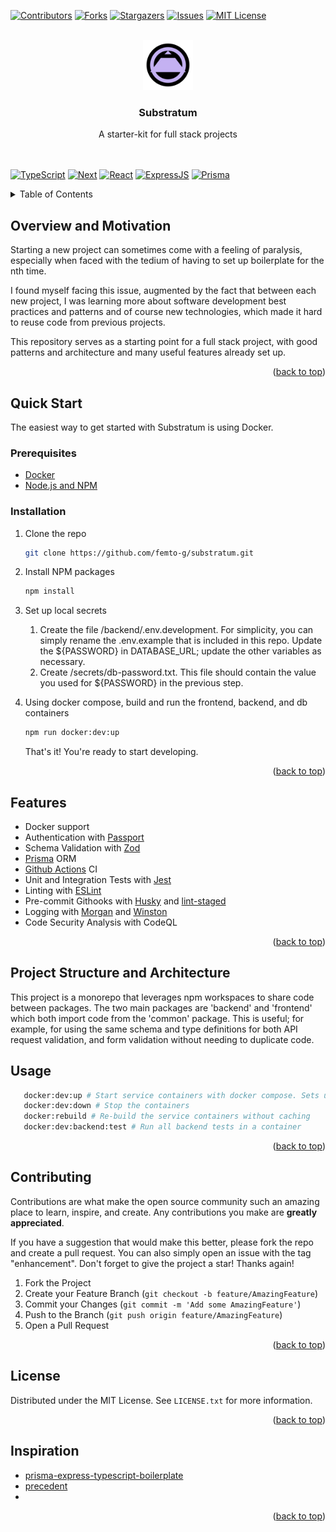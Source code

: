 <!-- Improved compatibility of back to top link: See: https://github.com/othneildrew/Best-README-Template/pull/73 -->

<a name="readme-top"></a>

<!--
*** Thanks for checking out the Best-README-Template. If you have a suggestion
*** that would make this better, please fork the repo and create a pull request
*** or simply open an issue with the tag "enhancement".
*** Don't forget to give the project a star!
*** Thanks again! Now go create something AMAZING! :D
-->

<!-- PROJECT SHIELDS -->
<!--
*** I'm using markdown "reference style" links for readability.
*** Reference links are enclosed in brackets [ ] instead of parentheses ( ).
*** See the bottom of this document for the declaration of the reference variables
*** for contributors-url, forks-url, etc. This is an optional, concise syntax you may use.
*** https://www.markdownguide.org/basic-syntax/#reference-style-links
-->

[![Contributors][contributors-shield]][contributors-url]
[![Forks][forks-shield]][forks-url]
[![Stargazers][stars-shield]][stars-url]
[![Issues][issues-shield]][issues-url]
[![MIT License][license-shield]][license-url]

<!-- [![LinkedIn][linkedin-shield]][linkedin-url] -->

<!-- PROJECT LOGO -->
<br />
<div align="center">
  <a href="https://github.com/femto-g/substratum">
    <img src="frontend/public/substratum.svg" alt="Logo" width="80" height="80">
  </a>

<h3 align="center">Substratum</h3>

  <p align="center">
    A starter-kit for full stack projects
    <br />
    <!-- <a href="https://github.com/femto-g/substratum"><strong>Explore the docs »</strong></a> -->
    <br />
    <br />
    <!-- <a href="https://github.com/femto-g/substratum">View Demo</a>
    ·
    <a href="https://github.com/femto-g/substratum/issues/new?labels=bug&template=bug-report---.md">Report Bug</a>
    ·
    <a href="https://github.com/femto-g/substratum/issues/new?labels=enhancement&template=feature-request---.md">Request Feature</a> -->
  </p>
</div>

[![TypeScript][TypeScript]][TypeScript-url] [![Next][Next.js]][Next-url] [![React][React.js]][React-url] [![ExpressJS][ExpressJS]][ExpressJS-url] [![Prisma][Prisma]][Prisma-url]

<!-- TABLE OF CONTENTS -->
<details>
  <summary>Table of Contents</summary>
  <ol>
    <li>
      <a href="#overview-and-motivation">Overview and Motivation</a>
      <!-- <ul>
        <li><a href="#built-with">Built With</a></li>
      </ul> -->
    </li>
    <li>
      <a href="#quick-start">Quick Start</a>
      <ul>
        <li><a href="#prerequisites">Prerequisites</a></li>
        <li><a href="#installation">Installation</a></li>
      </ul>
    </li>
    <li><a href="#usage">Usage</a></li>
    <li><a href="#roadmap">Roadmap</a></li>
    <li><a href="#contributing">Contributing</a></li>
    <li><a href="#license">License</a></li>
    <li><a href="#contact">Contact</a></li>
    <li><a href="#acknowledgments">Acknowledgments</a></li>
  </ol>
</details>

<!-- ABOUT THE PROJECT -->

## Overview and Motivation

<!-- [![Product Name Screen Shot][product-screenshot]](https://example.com) -->

<!-- Here's a blank template to get started: To avoid retyping too much info. Do a search and replace with your text editor for the following: `femto-g`, `substratum`, `twitter_handle`, `linkedin_username`, `email_client`, `email`, `Substratum`, `project_description` -->

Starting a new project can sometimes come with a feeling of paralysis, especially when faced with the tedium of having to set up boilerplate for the nth time.

I found myself facing this issue, augmented by the fact that between each new project, I was learning more about software development best practices and patterns and of course new technologies, which made it hard to reuse code from previous projects.

This repository serves as a starting point for a full stack project, with good patterns and architecture and many useful features already set up.

<p align="right">(<a href="#readme-top">back to top</a>)</p>

<!-- ### Built With

[![Next][Next.js]][Next-url] [![React][React.js]][React-url] [![Prisma][Prisma]][Prisma-url]

<p align="right">(<a href="#readme-top">back to top</a>)</p>

GETTING STARTED -->

## Quick Start

The easiest way to get started with Substratum is using Docker.

### Prerequisites

<!-- This is an example of how to list things you need to use the software and how to install them.

- npm
  ```sh
  npm install npm@latest -g
  ``` -->

- [Docker](https://www.docker.com/)
- [Node.js and NPM](https://nodejs.org/en)

### Installation

1. Clone the repo
   ```sh
   git clone https://github.com/femto-g/substratum.git
   ```
2. Install NPM packages
   ```sh
   npm install
   ```
3. Set up local secrets

   1. Create the file /backend/.env.development. For simplicity, you can simply rename the .env.example that is included in this repo. Update the \$\{PASSWORD\} in DATABASE_URL; update the other variables as necessary.
   2. Create /secrets/db-password.txt. This file should contain the value you used for $\{PASSWORD\} in the previous step.

4. Using docker compose, build and run the frontend, backend, and db containers
   ```sh
   npm run docker:dev:up
   ```
   That's it! You're ready to start developing.

<p align="right">(<a href="#readme-top">back to top</a>)</p>

<!-- USAGE EXAMPLES -->

## Features

- Docker support
- Authentication with [Passport](https://www.passportjs.org/)
- Schema Validation with [Zod](https://zod.dev/)
- [Prisma](https://www.prisma.io/) ORM
- [Github Actions](https://docs.github.com/en/actions) CI
- Unit and Integration Tests with [Jest](https://jestjs.io/)
- Linting with [ESLint](https://eslint.org/)
- Pre-commit Githooks with [Husky]() and [lint-staged]()
- Logging with [Morgan](https://www.npmjs.com/package/morgan) and [Winston](https://github.com/winstonjs/winston)
- Code Security Analysis with CodeQL

<p align="right">(<a href="#readme-top">back to top</a>)</p>

<!-- USAGE EXAMPLES -->

## Project Structure and Architecture

This project is a monorepo that leverages npm workspaces to share code between packages. The two main packages are 'backend' and 'frontend' which both import code from the 'common' package. This is useful; for example, for using the same schema and type definitions for both API request validation, and form validation without needing to duplicate code.

<!-- USAGE EXAMPLES -->

## Usage

```sh
   docker:dev:up # Start service containers with docker compose. Sets up hot reload from the host
   docker:dev:down # Stop the containers
   docker:rebuild # Re-build the service containers without caching
   docker:dev:backend:test # Run all backend tests in a container
```

<p align="right">(<a href="#readme-top">back to top</a>)</p>

<!-- ROADMAP -->

<!-- ## Roadmap

- [ ] Feature 1
- [ ] Feature 2
- [ ] Feature 3
  - [ ] Nested Feature

See the [open issues](https://github.com/femto-g/substratum/issues) for a full list of proposed features (and known issues).

<p align="right">(<a href="#readme-top">back to top</a>)</p> -->

<!-- CONTRIBUTING -->

## Contributing

Contributions are what make the open source community such an amazing place to learn, inspire, and create. Any contributions you make are **greatly appreciated**.

If you have a suggestion that would make this better, please fork the repo and create a pull request. You can also simply open an issue with the tag "enhancement".
Don't forget to give the project a star! Thanks again!

1. Fork the Project
2. Create your Feature Branch (`git checkout -b feature/AmazingFeature`)
3. Commit your Changes (`git commit -m 'Add some AmazingFeature'`)
4. Push to the Branch (`git push origin feature/AmazingFeature`)
5. Open a Pull Request

<p align="right">(<a href="#readme-top">back to top</a>)</p>

<!-- LICENSE -->

## License

Distributed under the MIT License. See `LICENSE.txt` for more information.

<p align="right">(<a href="#readme-top">back to top</a>)</p>

<!-- CONTACT -->

<!-- ## Contact

Your Name - [@twitter_handle](https://twitter.com/twitter_handle) - email@email_client.com

Project Link: [https://github.com/femto-g/substratum](https://github.com/femto-g/substratum)

<p align="right">(<a href="#readme-top">back to top</a>)</p> -->

<!-- ACKNOWLEDGMENTS -->

## Inspiration

- [prisma-express-typescript-boilerplate](https://github.com/antonio-lazaro/prisma-express-typescript-boilerplate?tab=readme-ov-file)
- [precedent](https://github.com/steven-tey/precedent/tree/main)
- []()

<p align="right">(<a href="#readme-top">back to top</a>)</p>

<!-- MARKDOWN LINKS & IMAGES -->
<!-- https://www.markdownguide.org/basic-syntax/#reference-style-links -->

[contributors-shield]: https://img.shields.io/github/contributors/femto-g/substratum.svg?style=for-the-badge
[contributors-url]: https://github.com/femto-g/substratum/graphs/contributors
[forks-shield]: https://img.shields.io/github/forks/femto-g/substratum.svg?style=for-the-badge
[forks-url]: https://github.com/femto-g/substratum/network/members
[stars-shield]: https://img.shields.io/github/stars/femto-g/substratum.svg?style=for-the-badge
[stars-url]: https://github.com/femto-g/substratum/stargazers
[issues-shield]: https://img.shields.io/github/issues/femto-g/substratum.svg?style=for-the-badge
[issues-url]: https://github.com/femto-g/substratum/issues
[license-shield]: https://img.shields.io/github/license/femto-g/substratum.svg?style=for-the-badge
[license-url]: https://github.com/femto-g/substratum/blob/master/LICENSE.txt
[linkedin-shield]: https://img.shields.io/badge/-LinkedIn-black.svg?style=for-the-badge&logo=linkedin&colorB=555
[linkedin-url]: https://linkedin.com/in/linkedin_username
[product-screenshot]: images/screenshot.png
[Next.js]: https://img.shields.io/badge/next.js-000000?style=for-the-badge&logo=nextdotjs&logoColor=white
[Next-url]: https://nextjs.org/
[React.js]: https://img.shields.io/badge/React-20232A?style=for-the-badge&logo=react&logoColor=61DAFB
[React-url]: https://reactjs.org/
[Vue.js]: https://img.shields.io/badge/Vue.js-35495E?style=for-the-badge&logo=vuedotjs&logoColor=4FC08D
[Vue-url]: https://vuejs.org/
[Angular.io]: https://img.shields.io/badge/Angular-DD0031?style=for-the-badge&logo=angular&logoColor=white
[Angular-url]: https://angular.io/
[Svelte.dev]: https://img.shields.io/badge/Svelte-4A4A55?style=for-the-badge&logo=svelte&logoColor=FF3E00
[Svelte-url]: https://svelte.dev/
[Laravel.com]: https://img.shields.io/badge/Laravel-FF2D20?style=for-the-badge&logo=laravel&logoColor=white
[Laravel-url]: https://laravel.com
[Bootstrap.com]: https://img.shields.io/badge/Bootstrap-563D7C?style=for-the-badge&logo=bootstrap&logoColor=white
[Bootstrap-url]: https://getbootstrap.com
[JQuery.com]: https://img.shields.io/badge/jQuery-0769AD?style=for-the-badge&logo=jquery&logoColor=white
[JQuery-url]: https://jquery.com
[Prisma]: https://img.shields.io/badge/Prisma-3982CE?style=for-the-badge&logo=Prisma&logoColor=white
[Prisma-url]: https://www.prisma.io/
[TypeScript]: https://img.shields.io/badge/TypeScript-007ACC?style=for-the-badge&logo=typescript&logoColor=white
[Typescript-url]: https://www.typescriptlang.org/
[ExpressJS]: https://img.shields.io/badge/Express%20js-000000?style=for-the-badge&logo=express&logoColor=white
[ExpressJS-url]: https://expressjs.com/
